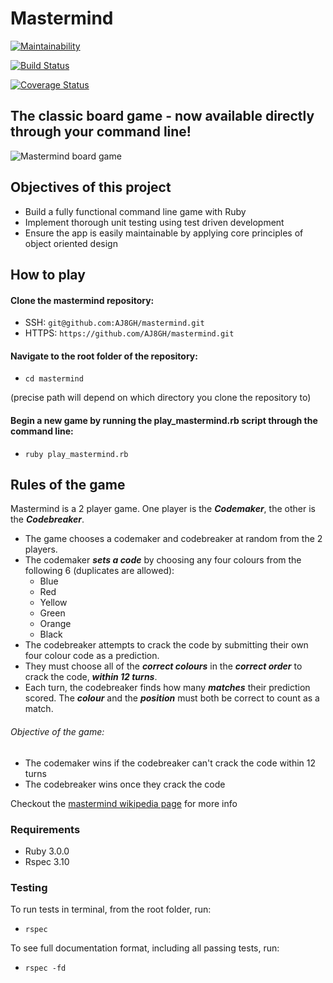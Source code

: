 # Mastermind

[![Maintainability](https://api.codeclimate.com/v1/badges/59ba167857b8f91cf7f8/maintainability)](https://codeclimate.com/github/AJ8GH/mastermind/maintainability)

[![Build Status](https://travis-ci.com/AJ8GH/mastermind.svg?branch=master)](https://travis-ci.com/AJ8GH/mastermind)

[![Coverage Status](https://coveralls.io/repos/github/AJ8GH/mastermind/badge.svg?branch=master)](https://coveralls.io/github/AJ8GH/mastermind?branch=master)

## The classic board game - now available directly through your command line!

![Mastermind board game](https://i.ebayimg.com/images/g/MNkAAOSwbwlW~qpJ/s-l1600.jpg)

## Objectives of this project
- Build a fully functional command line game with Ruby
- Implement thorough unit testing using test driven development
- Ensure the app is easily maintainable by applying core principles of object oriented design

## How to play

#### Clone the mastermind repository:

- SSH: `git@github.com:AJ8GH/mastermind.git`
- HTTPS: `https://github.com/AJ8GH/mastermind.git`

#### Navigate to the root folder of the repository:
- `cd mastermind`

(precise path will depend on which directory you clone the repository to)

#### Begin a new game by running the play_mastermind.rb script through the command line:
- `ruby play_mastermind.rb`

## Rules of the game
Mastermind is a 2 player game. One player is the ***Codemaker***, the other is the ***Codebreaker***.

- The game chooses a codemaker and codebreaker at random from the 2 players.
- The codemaker ***sets a code*** by choosing any four colours from the following 6 (duplicates are allowed):
  - Blue
  - Red
  - Yellow
  - Green
  - Orange
  - Black
- The codebreaker attempts to crack the code by submitting their own four colour code as a prediction.
- They must choose all of the ***correct colours*** in the ***correct order*** to crack the code, ***within 12 turns***.
- Each turn, the codebreaker finds how many ***matches*** their prediction scored. The ***colour*** and the ***position*** must both be correct to count as a match.


###### Objective of the game:
- The codemaker wins if the codebreaker can't crack the code within 12 turns
- The codebreaker wins once they crack the code

Checkout the [mastermind wikipedia page](https://en.wikipedia.org/wiki/Mastermind_(board_game)) for more info

### Requirements
- Ruby 3.0.0
- Rspec 3.10

### Testing

To run tests in terminal, from the root folder, run:
- `rspec`

To see full documentation format, including all passing tests, run:
- `rspec -fd`
